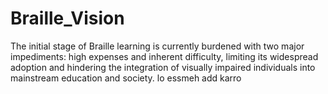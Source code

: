 # Braille_Vision
The initial stage of Braille learning is currently burdened with two major impediments: high expenses and inherent difficulty, limiting its widespread adoption and hindering the integration of visually impaired individuals into mainstream education and society.
lo essmeh add karro
